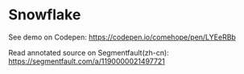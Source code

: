 # Snowflake

See demo on Codepen: https://codepen.io/comehope/pen/LYEeRBb

Read annotated source on Segmentfault(zh-cn): https://segmentfault.com/a/1190000021497721

